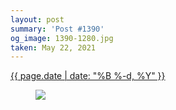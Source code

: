 ```yaml
---
layout: post
summary: 'Post #1390'
og_image: 1390-1280.jpg
taken: May 22, 2021
---
```


<div class="post">
 <time>
  <a href="/1390">
   {{ page.date | date: "%B %-d, %Y" }}
  </a>
 </time>
 <a href="/1390">
  <figure data-taken="5/22/2021">
   <img sizes="(min-width: 700px) 50vw, calc(100vw - 2rem)" src="{{ site.assets_url }}/1390-640.jpg" srcset="{{ site.assets_url }}/1390-320.jpg 320w, {{ site.assets_url }}/1390-640.jpg 640w, {{ site.assets_url }}/1390-960.jpg 960w, {{ site.assets_url }}/1390-1280.jpg 1280w"/>
  </figure>
 </a>
</div>
